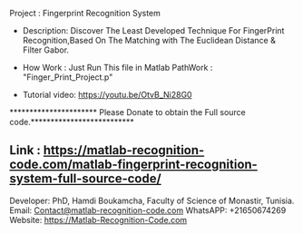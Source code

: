 Project : Fingerprint Recognition System 

- Description: Discover The Least Developed Technique For FingerPrint Recognition,Based On The Matching with The Euclidean Distance & Filter Gabor.





- How Work :  Just Run This file in Matlab PathWork : "Finger_Print_Project.p" 



- Tutorial video: https://youtu.be/OtvB_Ni28G0



********************** Please Donate to obtain the Full source code.**************************



Link : https://matlab-recognition-code.com/matlab-fingerprint-recognition-system-full-source-code/
---------------------------------------------------------------------------------

Developer: PhD, Hamdi Boukamcha, Faculty of Science of Monastir, Tunisia.
Email: Contact@matlab-recognition-code.com
WhatsAPP: +21650674269
Website: https://Matlab-Recognition-Code.com

